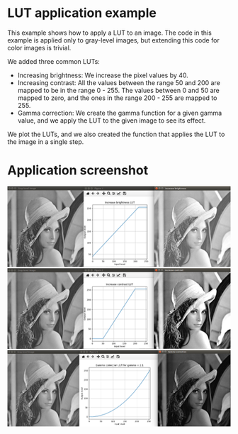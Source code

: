 # LUT application example
This example shows how to apply a LUT to an image. The code in this example
is applied only to gray-level images, but extending this code for color images
is trivial.

We added three common LUTs:
* Increasing brightness: We increase the pixel values by 40.
* Increasing contrast: All the values between the range 50 and 200 are mapped to be
    in the range 0 - 255. The values between 0 and 50 are mapped to zero, and the ones
    in the range 200 - 255 are mapped to 255.
* Gamma correction: We create the gamma function for a given gamma value, and
    we apply the LUT to the given image to see its effect.

We plot the LUTs, and we also created the function that applies the LUT to the image
in a single step.

# Application screenshot
![app screenshot](/OpenCVExamples/08_LUTExample/images/increaseBrightness.png)
![app screenshot](/OpenCVExamples/08_LUTExample/images/increaseContrast.png)
![app screenshot](/OpenCVExamples/08_LUTExample/images/GammaCorrection.png)